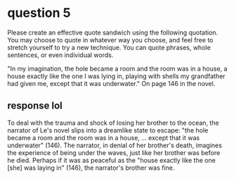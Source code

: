 # question 5

Please create an effective quote sandwich using the following quotation. You may choose to quote in whatever way you choose, and feel free to stretch yourself to try a new technique. You can quote phrases, whole sentences, or even individual words.

"In my imagination, the hole became a room and the room was in a house, a house exactly like the one I was lying in, playing with shells my grandfather had given me, except that it was underwater." On page 146 in the novel.

## response lol

To deal with the trauma and shock of losing her brother to the ocean, the narrator of Le's novel slips into a dreamlike state to escape: "the hole became a room and the room was in a house, ... except that it was underwater" (146). The narrator, in denial of her brother's death, imagines the experience of being under the waves, just like her brother was before he died. Perhaps if it was as peaceful as the "house exactly like the one [she] was laying in" (146), the narrator's brother was fine.

